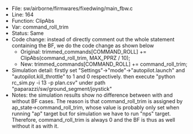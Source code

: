 * File: sw/airborne/firmwares/fixedwing/main_fbw.c
* Line: 164
* Function: ClipAbs 
* Var: command_roll_trim
* Status: Same
* Code change: instead of directly comment out the whole statement containing the BF, we do the code change as shown below
	- Original: trimmed_commands[COMMAND_ROLL] += ClipAbs(command_roll_trim, MAX_PPRZ / 10);
	- New: trimmed_commands[COMMAND_ROLL] += command_roll_trim;
* Simulation detail: firstly set "Settings"->"mode"->"autopilot.launch" and "autopilot.kill_throttle" to 1 and 0 respectively. then execute "python rc_sim.py -i 13 -p plan.csv" under path "paparazzi/sw/ground_segment/joystick"
* Notes: the simulation results show no difference between with and without BF cases. The reason is that command_roll_trim is assigned by ap_state->command_roll_trim, whose value is probably only set when running "ap" target but for simulation we have to run "nps" target. Therefore, command_roll_trim is always 0 and the BF is thus as well without it as with it.